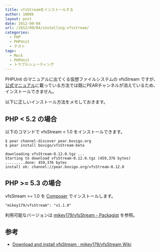 ```yaml
---
title: vfsStreamをインストールする
author: 1000k
layout: post
date: 2012-09-04
url: /2012/09/04/installing-vfsstream/
categories:
  - PHP
  - PHPUnit
  - テスト
tags:
  - Mock
  - PHPUnit
  - トラブルシューティング
---
```

PHPUnit のマニュアルに出てくる仮想ファイルシステムの vfsStream ですが、[公式マニュアル](http://www.phpunit.de/manual/3.6/ja/test-doubles.html#test-doubles.mocking-the-filesystem)に載っている方法では既にPEARチャンネルが消えているため、インストールできません。

以下に正しいインストール方法をメモしておきます。

<!--more-->

## PHP < 5.2 の場合

以下のコマンドで vfsStream < 1.0 をインストールできます。

```
$ pear channel-discover pear.bovigo.org
$ pear install bovigo/vfsStream-beta

downloading vfsStream-0.12.0.tgz ...
Starting to download vfsStream-0.12.0.tgz (459,376 bytes)
.........done: 459,376 bytes
install ok: channel://pear.bovigo.org/vfsStream-0.12.0
```


## PHP >= 5.3 の場合

vfsStream >= 1.0 を [Composer](http://getcomposer.org/) でインストールします。

```
"mikey179/vfsStream": "v1.1.0"
```


利用可能なバージョンは [mikey179/vfsStream - Packagist](https://packagist.org/packages/mikey179/vfsStream) を参照。

## 参考

  * [Download and install vfsStream · mikey179/vfsStream Wiki](https://github.com/mikey179/vfsStream/wiki/Install)